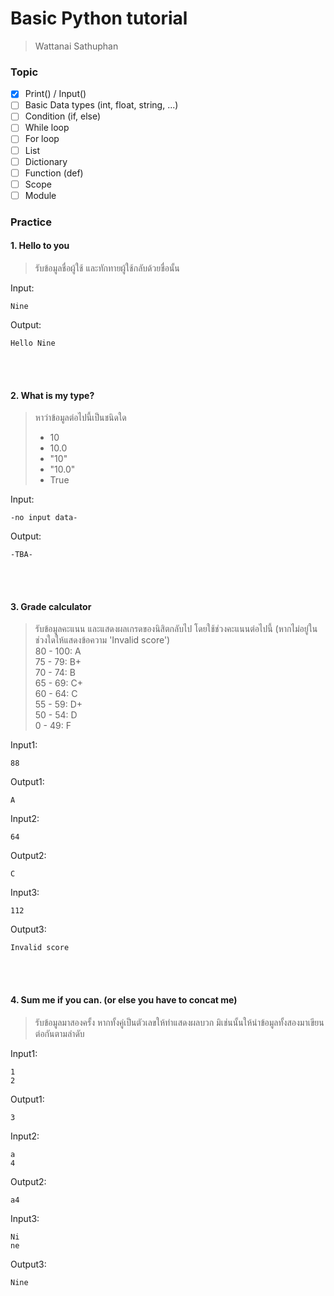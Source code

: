 # Basic Python tutorial
> Wattanai Sathuphan


### Topic
- [x] Print() / Input()
- [ ] Basic Data types (int, float, string, ...)
- [ ] Condition (if, else)
- [ ] While loop
- [ ] For loop
- [ ] List
- [ ] Dictionary
- [ ] Function (def)
- [ ] Scope
- [ ] Module

### Practice
#### 1. Hello to you
> รับข้อมูลชื่อผู้ใช้ และทักทายผู้ใช้กลับด้วยชื่อนั้น

Input:
```
Nine
```
Output:
```
Hello Nine
```
<br/>
<br/>

#### 2. What is my type?
> หาว่าข้อมูลต่อไปนี้เป็นชนิดใด
> - 10
> - 10.0
> - "10"
> - "10.0"
> - True

Input:
```
-no input data-
```
Output:
```
-TBA-
```
<br/>
<br/>

#### 3. Grade calculator
> รับข้อมูลคะแนน และแสดงผลเกรดของนิสิตกลับไป โดยใช้ช่วงคะแนนต่อไปนี้ (หากไม่อยู่ในช่วงใดให้แสดงข้อความ 'Invalid score')<br/>
> 80 - 100: A<br/>
> 75 - 79: B+<br/>
> 70 - 74: B<br/>
> 65 - 69: C+<br/>
> 60 - 64: C<br/>
> 55 - 59: D+<br/>
> 50 - 54: D<br/>
> 0 - 49: F

Input1:
```
88
```
Output1:
```
A
```
Input2:
```
64
```
Output2:
```
C
```
Input3:
```
112
```
Output3:
```
Invalid score
```

<br/>
<br/>

#### 4. Sum me if you can. (or else you have to concat me)
> รับข้อมูลมาสองครั้ง หากทั้งคู่เป็นตัวเลขให้ทำแสดงผลบวก มิเช่นนั้นให้นำข้อมูลทั้งสองมาเขียนต่อกันตามลำดับ

Input1:
```
1
2
```
Output1:
```
3
```
Input2:
```
a
4
```
Output2:
```
a4
```
Input3:
```
Ni
ne
```
Output3:
```
Nine
```
